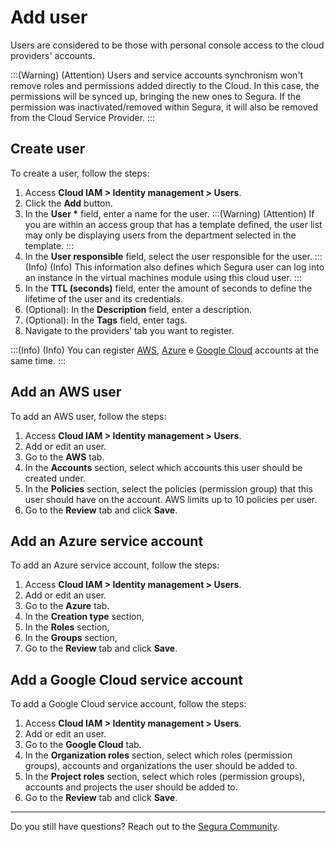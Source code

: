# Add user

Users are considered to be those with personal console access to the cloud providers' accounts.

:::(Warning) (Attention)
Users and service accounts synchronism won't remove roles and permissions added directly to the Cloud. In this case, the permissions will be synced up, bringing the new ones to Segura. If the permission was inactivated/removed within Segura, it will also be removed from the Cloud Service Provider.
:::

## Create user

To create a user, follow the steps:

1. Access **Cloud IAM \> Identity management \> Users**.  
2. Click the **Add** button.  
3. In the **User \*** field, enter a name for the user.
    :::(Warning) (Attention)
    If you are within an access group that has a template defined, the user list may only be displaying users from the department selected in the template.
    :::
4. In the **User responsible** field, select the user responsible for the user.
    :::(Info) (Info)
    This information also defines which Segura user can log into an instance in the virtual machines module using this cloud user.
    :::
5. In the **TTL (seconds)** field, enter the amount of seconds to define the lifetime of the user and its credentials.  
6. (Optional): In the **Description** field, enter a description.  
7. (Optional): In the **Tags** field, enter tags.  
8. Navigate to the providers’ tab you want to register.

:::(Info) (Info)
You can register [AWS](/v4/docs/pt/add-user#adicionar-um-usuário-aws), [Azure](/v4/docs/pt/add-user#adicionar-um-usuário-azure) e [Google Cloud](/v4/docs/pt/add-user#adicionar-um-usuário-google-cloud) accounts at the same time.
:::

## Add an AWS user

To add an AWS user, follow the steps: 

1. Access **Cloud IAM \> Identity management \> Users**.  
2. Add or edit an user.  
3. Go to the **AWS** tab.  
4. In the **Accounts** section, select which accounts this user should be created under.  
5. In the **Policies** section, select the policies (permission group) that this user should have on the account. AWS limits up to 10 policies per user.  
6. Go to the **Review** tab and click **Save**.

## Add an Azure service account

To add an Azure service account, follow the steps: 

1. Access **Cloud IAM \> Identity management \> Users**.  
2. Add or edit an user.  
3. Go to the **Azure** tab.  
4. In the **Creation type** section,  
5. In the **Roles** section,  
6. In the **Groups** section,  
7. Go to the **Review** tab and click **Save**.

## Add a Google Cloud service account

To add a Google Cloud service account, follow the steps: 

1. Access **Cloud IAM \> Identity management \> Users**.  
2. Add or edit an user.  
3. Go to the **Google Cloud** tab.  
4. In the **Organization roles** section, select which roles (permission groups), accounts and organizations the user should be added to.  
5. In the **Project roles** section, select which roles (permission groups), accounts and projects the user should be added to.  
6. Go to the **Review** tab and click **Save**.

---
Do you still have questions? Reach out to the [Segura Community](https://community.Segura.io/).